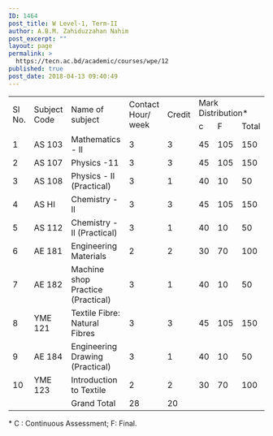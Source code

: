 ```yaml
---
ID: 1464
post_title: W Level-1, Term-II
author: A.B.M. Zahiduzzahan Nahim
post_excerpt: ""
layout: page
permalink: >
  https://tecn.ac.bd/academic/courses/wpe/12
published: true
post_date: 2018-04-13 09:40:49
---
```

<table width="637">
<tbody>
<tr>
<td rowspan="2" width="34">Sl No.</td>
<td rowspan="2" width="82">Subject Code</td>
<td rowspan="2" width="205">Name of subject</td>
<td rowspan="2" width="64">Contact Hour/ week</td>
<td rowspan="2" width="63">Credit</td>
<td colspan="3" width="189">Mark Distribution*</td>
</tr>
<tr>
<td width="62">c</td>
<td width="63">F</td>
<td width="64">Total</td>
</tr>
<tr>
<td width="34">1</td>
<td width="82">AS 103</td>
<td width="205">Mathematics - Il</td>
<td width="64">3</td>
<td width="63">3</td>
<td width="62">45</td>
<td width="63">105</td>
<td width="64">150</td>
</tr>
<tr>
<td width="34">2</td>
<td width="82">AS 107</td>
<td width="205">Physics -11</td>
<td width="64">3</td>
<td width="63">3</td>
<td width="62">45</td>
<td width="63">105</td>
<td width="64">150</td>
</tr>
<tr>
<td width="34">3</td>
<td width="82">AS 108</td>
<td width="205">Physics - Il (Practical)</td>
<td width="64">3</td>
<td width="63">1</td>
<td width="62">40</td>
<td width="63">10</td>
<td width="64">50</td>
</tr>
<tr>
<td width="34">4</td>
<td width="82">AS HI</td>
<td width="205">Chemistry - Il</td>
<td width="64">3</td>
<td width="63">3</td>
<td width="62">45</td>
<td width="63">105</td>
<td width="64">150</td>
</tr>
<tr>
<td width="34">5</td>
<td width="82">AS 112</td>
<td width="205">Chemistry - Il (Practical)</td>
<td width="64">3</td>
<td width="63">1</td>
<td width="62">40</td>
<td width="63">10</td>
<td width="64">50</td>
</tr>
<tr>
<td width="34">6</td>
<td width="82">AE 181</td>
<td width="205">Engineering Materials</td>
<td width="64">2</td>
<td width="63">2</td>
<td width="62">30</td>
<td width="63">70</td>
<td width="64">100</td>
</tr>
<tr>
<td width="34">7</td>
<td width="82">AE 182</td>
<td width="205">Machine shop Practice (Practical)</td>
<td width="64">3</td>
<td width="63">1</td>
<td width="62">40</td>
<td width="63">10</td>
<td width="64">50</td>
</tr>
<tr>
<td width="34">8</td>
<td width="82">YME 121</td>
<td width="205">Textile Fibre: Natural Fibres</td>
<td width="64">3</td>
<td width="63">3</td>
<td width="62">45</td>
<td width="63">105</td>
<td width="64">150</td>
</tr>
<tr>
<td width="34">9</td>
<td width="82">AE 184</td>
<td width="205">Engineering Drawing (Practical)</td>
<td width="64">3</td>
<td width="63">1</td>
<td width="62">40</td>
<td width="63">10</td>
<td width="64">50</td>
</tr>
<tr>
<td width="34">10</td>
<td width="82">YME 123</td>
<td width="205">Introduction to Textile</td>
<td width="64">2</td>
<td width="63">2</td>
<td width="62">30</td>
<td width="63">70</td>
<td width="64">100</td>
</tr>
<tr>
<td width="34"></td>
<td width="82"></td>
<td width="205">Grand Total</td>
<td width="64">28</td>
<td width="63">20</td>
<td width="62"></td>
<td width="63"></td>
<td width="64"></td>
</tr>
</tbody>
</table>
* C : Continuous Assessment; F: Final.